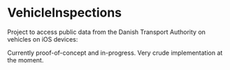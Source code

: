 VehicleInspections
==
Project to access public data from the Danish Transport Authority on vehicles on iOS devices:

Currently proof-of-concept and in-progress. Very crude implementation at the moment.